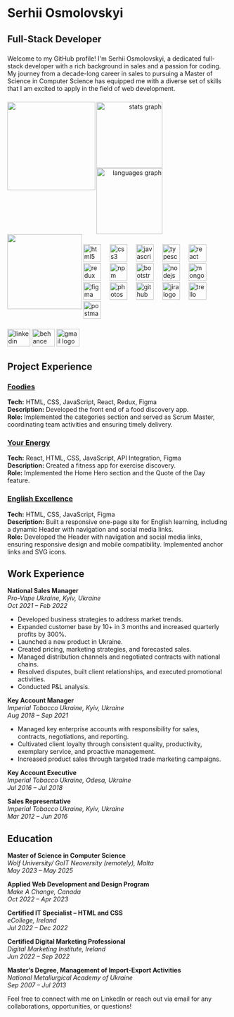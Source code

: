 <h1 align="left">Serhii Osmolovskyi</h1>

###

<h2 align="left">Full-Stack Developer</h2>

###

<p align="left">Welcome to my GitHub profile! I'm Serhii Osmolovskyi, a dedicated full-stack developer with a rich background in sales and a passion for coding. My journey from a decade-long career in sales to pursuing a Master of Science in Computer Science has equipped me with a diverse set of skills that I am excited to apply in the field of web development.</p>

###

<div align="right">
  <img align="left" height="200" src="https://i.imgflip.com/65efzo.gif" />
  <img align="left" src="https://github-readme-stats.vercel.app/api?username=SerhiiOsmolovskyi&hide_title=false&hide_rank=true&show_icons=true&include_all_commits=true&count_private=true&disable_animations=false&theme=dracula&locale=en&hide_border=true&order=1" height="150" alt="stats graph" />
  <img align="left" src="https://github-readme-stats.vercel.app/api/top-langs?username=SerhiiOsmolovskyi&locale=en&hide_title=false&layout=compact&card_width=320&langs_count=8&theme=dracula&hide_border=true&order=2" height="150" alt="languages graph" />
</div>

###

<br clear="both">

<img align="left" height="170" src="https://i.imgflip.com/65efzo.gif" />

###

<div align="left">
  <img src="https://cdn.jsdelivr.net/gh/devicons/devicon/icons/html5/html5-original.svg" height="40" alt="html5 logo" />
  <img width="12" />
  <img src="https://cdn.jsdelivr.net/gh/devicons/devicon/icons/css3/css3-original.svg" height="40" alt="css3 logo" />
  <img width="12" />
  <img src="https://cdn.jsdelivr.net/gh/devicons/devicon/icons/javascript/javascript-original.svg" height="40" alt="javascript logo" />
  <img width="12" />
  <img src="https://cdn.jsdelivr.net/gh/devicons/devicon/icons/typescript/typescript-original.svg" height="40" alt="typescript logo" />
  <img width="12" />
  <img src="https://cdn.jsdelivr.net/gh/devicons/devicon/icons/react/react-original.svg" height="40" alt="react logo" />
  <img width="12" />
  <img src="https://cdn.jsdelivr.net/gh/devicons/devicon/icons/redux/redux-original.svg" height="40" alt="redux logo" />
  <img width="12" />
  <img src="https://cdn.jsdelivr.net/gh/devicons/devicon/icons/npm/npm-original-wordmark.svg" height="40" alt="npm logo" />
  <img width="12" />
  <img src="https://cdn.jsdelivr.net/gh/devicons/devicon/icons/bootstrap/bootstrap-original.svg" height="40" alt="bootstrap logo" />
  <img width="12" />
  <img src="https://cdn.jsdelivr.net/gh/devicons/devicon/icons/nodejs/nodejs-original.svg" height="40" alt="nodejs logo" />
  <img width="12" />
  <img src="https://cdn.jsdelivr.net/gh/devicons/devicon/icons/mongodb/mongodb-original.svg" height="40" alt="mongodb logo" />
  <img width="12" />
  <img src="https://cdn.jsdelivr.net/gh/devicons/devicon/icons/figma/figma-original.svg" height="40" alt="figma logo" />
  <img width="12" />
  <img src="https://cdn.jsdelivr.net/gh/devicons/devicon/icons/photoshop/photoshop-plain.svg" height="40" alt="photoshop logo" />
  <img width="12" />
  <img src="https://cdn.jsdelivr.net/gh/devicons/devicon/icons/github/github-original.svg" height="40" alt="github logo" />
  <img width="12" />
  <img src="https://cdn.jsdelivr.net/gh/devicons/devicon/icons/jira/jira-original.svg" height="40" alt="jira logo" />
  <img width="12" />
  <img src="https://cdn.jsdelivr.net/gh/devicons/devicon/icons/trello/trello-plain.svg" height="40" alt="trello logo" />
  <img width="12" />
  <img src="https://cdn.simpleicons.org/postman/FF6C37" height="40" alt="postman logo" />
</div>

###

<div align="left">
  <a href="https://www.linkedin.com/in/serhii-osmolovskyi/" target="_blank"><img src="https://raw.githubusercontent.com/maurodesouza/profile-readme-generator/master/src/assets/icons/social/linkedin/default.svg" width="52" height="40" alt="linkedin logo" /></a>
  <a href="https://www.behance.net/serhiiosmolovskyi/" target="_blank"><img src="https://raw.githubusercontent.com/maurodesouza/profile-readme-generator/master/src/assets/icons/social/behance/default.svg" width="52" height="40" alt="behance logo" /></a>
  <a href="mailto:Osmolovsky.S@gmail.com"><img src="https://raw.githubusercontent.com/maurodesouza/profile-readme-generator/master/src/assets/icons/social/gmail/default.svg" width="52" height="40" alt="gmail logo" /></a>
</div>

###

## Project Experience

### [Foodies](https://foodies-front-end.vercel.app/)
**Tech:** HTML, CSS, JavaScript, React, Redux, Figma  
**Description:** Developed the front end of a food discovery app.  
**Role:** Implemented the categories section and served as Scrum Master, coordinating team activities and ensuring timely delivery.

### [Your Energy](https://sem-aa.github.io/your-energy-project8/index.html?filter=Muscles)
**Tech:** React, HTML, CSS, JavaScript, API Integration, Figma  
**Description:** Created a fitness app for exercise discovery.  
**Role:** Implemented the Home Hero section and the Quote of the Day feature.

### [English Excellence](https://oksanadonchuk.github.io/Project_group_8/#about-us)
**Tech:** HTML, CSS, JavaScript, Figma  
**Description:** Built a responsive one-page site for English learning, including a dynamic Header with navigation and social media links.  
**Role:** Developed the Header with navigation and social media links, ensuring responsive design and mobile compatibility. Implemented anchor links and SVG icons.

## Work Experience

**National Sales Manager**  
*Pro-Vape Ukraine, Kyiv, Ukraine*  
_Oct 2021 – Feb 2022_  
- Developed business strategies to address market trends.
- Expanded customer base by 10+ in 3 months and increased quarterly profits by 300%.
- Launched a new product in Ukraine.
- Created pricing, marketing strategies, and forecasted sales.
- Managed distribution channels and negotiated contracts with national chains.
- Resolved disputes, built client relationships, and executed promotional activities.
- Conducted P&L analysis.

**Key Account Manager**  
*Imperial Tobacco Ukraine, Kyiv, Ukraine*  
_Aug 2018 – Sep 2021_  
- Managed key enterprise accounts with responsibility for sales, contracts, negotiations, and reporting.
- Cultivated client loyalty through consistent quality, productivity, exemplary service, and proactive management.
- Increased product sales through targeted trade marketing campaigns.

**Key Account Executive**  
*Imperial Tobacco Ukraine, Odesa, Ukraine*  
_Jul 2016 – Jul 2018_

**Sales Representative**  
*Imperial Tobacco Ukraine, Kyiv, Ukraine*  
_Mar 2012 – Jun 2016_

## Education

**Master of Science in Computer Science**  
*Wolf University/ GoIT Neoversity (remotely), Malta*  
_May 2023 – May 2025_

**Applied Web Development and Design Program**  
*Make A Change, Canada*  
_Oct 2022 – Apr 2023_

**Certified IT Specialist – HTML and CSS**  
*eCollege, Ireland*  
_Jul 2022 – Dec 2022_

**Certified Digital Marketing Professional**  
*Digital Marketing Institute, Ireland*  
_Jun 2022 – Sep 2022_

**Master’s Degree, Management of Import-Export Activities**  
*National Metallurgical Academy of Ukraine*  
_Sep 2007 – Jul 2013_

Feel free to connect with me on LinkedIn or reach out via email for any collaborations, opportunities, or questions!

